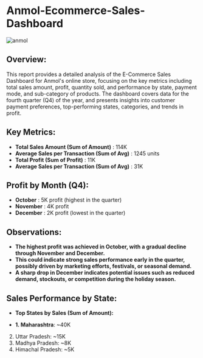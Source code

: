 # Anmol-Ecommerce-Sales-Dashboard

![anmol](https://github.com/user-attachments/assets/8f9349d3-5fbc-49c4-aabd-fd622c2e99cf)

## Overview:

This report provides a detailed analysis of the E-Commerce Sales Dashboard for Anmol's online store, focusing on the key metrics including total sales amount, profit, quantity sold, and performance by state, payment mode, and sub-category of products. The dashboard covers data for the fourth quarter (Q4) of the year, and presents insights into customer payment preferences, top-performing states, categories, and trends in profit.

## Key Metrics:

- **Total Sales Amount (Sum of Amount)** : 114K
- **Average Sales per Transaction (Sum of Avg)** : 1245 units
- **Total Profit (Sum of Profit)** : 11K
- **Average Sales per Transaction (Sum of Avg)** : 31K

## Profit by Month (Q4):

- **October** : 5K profit (highest in the quarter)
- **November** : 4K profit
- **December** : 2K profit (lowest in the quarter)

## Observations:

- **The highest profit was achieved in October, with a gradual decline through November and December.**
- **This could indicate strong sales performance early in the quarter, possibly driven by marketing efforts, festivals, or seasonal demand.**
- **A sharp drop in December indicates potential issues such as reduced demand, stockouts, or competition during the holiday season.**

## Sales Performance by State:

- **Top States by Sales (Sum of Amount):**
  
- **1. Maharashtra**: ~40K
2. Uttar Pradesh:  ~15K
3. Madhya Pradesh:  ~8K
 4. Himachal Pradesh: ~5K
